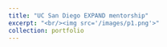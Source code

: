 ```yaml
---
title: "UC San Diego EXPAND mentorship"
excerpt: "<br/><img src='/images/p1.png'>"
collection: portfolio
---
```

